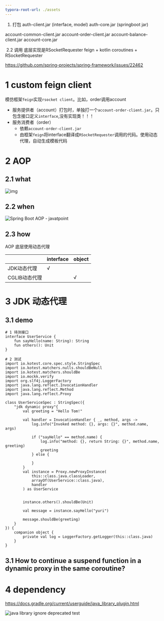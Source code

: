 ```yaml
---
typora-root-url: ./assets
---
```






1. 打包
     auth-client.jar (interface, model)
     auth-core.jar (springboot jar)

account-common-client.jar
account-order-client.jar
account-balance-client.jar
account-core.jar

​	 2.2 调用
底层实现是RSocketRequester
feign + kotlin coroutines + RSocketRequester



https://github.com/spring-projects/spring-framework/issues/22462



# 1 custom feign client

模仿框架`feign`实现`rsocket client`。比如，order调用account

- 服务提供者（account）打包时，单独打一个`account-order-client.jar`。只包含接口定义`interface`,没有实现类！！！
- 服务消费者（order）
  - 依赖`account-order-client.jar`
  - 由框架`feign`将interface翻译成`RSocketRequester`调用的代码。使用动态代理，自动生成模板代码

# 2 AOP

## 2.1 what

![img](/032704592829_0pe617dbmwowpyyo1ycgw.png)



## 2.2 when

![Spring Boot AOP - javatpoint](/pring-boot-aop.png)

## 2.3 how

AOP 底层使用动态代理

|               | interface | object |
| ------------- | --------- | ------ |
| JDK动态代理   | √         |        |
| CGLIB动态代理 |           | √      |

# 3 JDK 动态代理

## 3.1 demo


```
# 1 待测接口
interface UserService {
    fun sayHello(name: String): String
    fun others(): Unit
}

# 2 测试
import io.kotest.core.spec.style.StringSpec
import io.kotest.matchers.nulls.shouldBeNull
import io.kotest.matchers.shouldBe
import io.mockk.verify
import org.slf4j.LoggerFactory
import java.lang.reflect.InvocationHandler
import java.lang.reflect.Method
import java.lang.reflect.Proxy

class UserServiceSpec : StringSpec({
    "jdk dynamic proxy"{
        val greeting = "Hello Tom!"

        val handler = InvocationHandler { _, method, args ->
            log.info("Invoked method: {}, args: {}", method.name, args)

            if ("sayHello" == method.name) {
                log.info("method: {}, return String: {}", method.name, greeting)
                greeting
            } else {

            }
        }
        val instance = Proxy.newProxyInstance(
            this::class.java.classLoader,
            arrayOf(UserService::class.java),
            handler
        ) as UserService


        instance.others().shouldBe(Unit)

        val message = instance.sayHello("yuri")

        message.shouldBe(greeting)
    }
}) {
    companion object {
        private val log = LoggerFactory.getLogger(this::class.java)
    }
}
```



## 3.1 How to continue a suspend function in a dynamic proxy in the same coroutine?





# 4 dependency

https://docs.gradle.org/current/userguide/java_library_plugin.html



![java library ignore deprecated test](/java-library-ignore-deprecated-test.png)